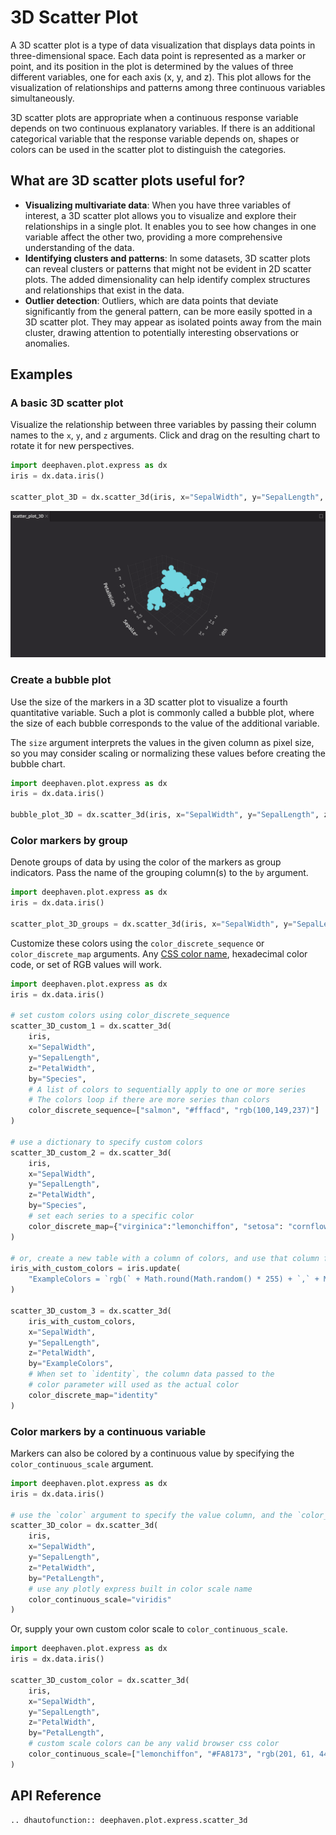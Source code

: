 # 3D Scatter Plot

A 3D scatter plot is a type of data visualization that displays data points in three-dimensional space. Each data point is represented as a marker or point, and its position in the plot is determined by the values of three different variables, one for each axis (x, y, and z). This plot allows for the visualization of relationships and patterns among three continuous variables simultaneously.

3D scatter plots are appropriate when a continuous response variable depends on two continuous explanatory variables. If there is an additional categorical variable that the response variable depends on, shapes or colors can be used in the scatter plot to distinguish the categories.

## What are 3D scatter plots useful for?

- **Visualizing multivariate data**: When you have three variables of interest, a 3D scatter plot allows you to visualize and explore their relationships in a single plot. It enables you to see how changes in one variable affect the other two, providing a more comprehensive understanding of the data.
- **Identifying clusters and patterns**: In some datasets, 3D scatter plots can reveal clusters or patterns that might not be evident in 2D scatter plots. The added dimensionality can help identify complex structures and relationships that exist in the data.
- **Outlier detection**: Outliers, which are data points that deviate significantly from the general pattern, can be more easily spotted in a 3D scatter plot. They may appear as isolated points away from the main cluster, drawing attention to potentially interesting observations or anomalies.

## Examples

### A basic 3D scatter plot

Visualize the relationship between three variables by passing their column names to the `x`, `y`, and `z` arguments. Click and drag on the resulting chart to rotate it for new perspectives.

```python order=scatter_plot_3D,iris
import deephaven.plot.express as dx
iris = dx.data.iris()

scatter_plot_3D = dx.scatter_3d(iris, x="SepalWidth", y="SepalLength", z="PetalWidth")
```

![3D Scatter Plot Basic Example](./_assets/scatter_plot_3d.png)

### Create a bubble plot

Use the size of the markers in a 3D scatter plot to visualize a fourth quantitative variable. Such a plot is commonly called a bubble plot, where the size of each bubble corresponds to the value of the additional variable.

The `size` argument interprets the values in the given column as pixel size, so you may consider scaling or normalizing these values before creating the bubble chart.

```python order=bubble_plot_3D,iris
import deephaven.plot.express as dx
iris = dx.data.iris()

bubble_plot_3D = dx.scatter_3d(iris, x="SepalWidth", y="SepalLength", z="PetalWidth", size="PetalLength")
```

### Color markers by group

Denote groups of data by using the color of the markers as group indicators. Pass the name of the grouping column(s) to the `by` argument.

```python order=scatter_plot_3D_groups,iris
import deephaven.plot.express as dx
iris = dx.data.iris()

scatter_plot_3D_groups = dx.scatter_3d(iris, x="SepalWidth", y="SepalLength", z="PetalWidth", by="Species")
```

Customize these colors using the `color_discrete_sequence` or `color_discrete_map` arguments. Any [CSS color name](https://www.w3schools.com/cssref/css_colors.php), hexadecimal color code, or set of RGB values will work.

```python order=scatter_3D_custom_1,scatter_3D_custom_2,scatter_3D_custom_3,iris,iris_with_custom_colors
import deephaven.plot.express as dx
iris = dx.data.iris()

# set custom colors using color_discrete_sequence
scatter_3D_custom_1 = dx.scatter_3d(
    iris,
    x="SepalWidth",
    y="SepalLength",
    z="PetalWidth",
    by="Species",
    # A list of colors to sequentially apply to one or more series
    # The colors loop if there are more series than colors
    color_discrete_sequence=["salmon", "#fffacd", "rgb(100,149,237)"]
)

# use a dictionary to specify custom colors
scatter_3D_custom_2 = dx.scatter_3d(
    iris,
    x="SepalWidth",
    y="SepalLength",
    z="PetalWidth",
    by="Species",
    # set each series to a specific color
    color_discrete_map={"virginica":"lemonchiffon", "setosa": "cornflowerblue", "versicolor":"#FA8173"}
)

# or, create a new table with a column of colors, and use that column for the color values
iris_with_custom_colors = iris.update(
    "ExampleColors = `rgb(` + Math.round(Math.random() * 255) + `,` + Math.round(Math.random() * 255) + `,`  + Math.round(Math.random() * 255) +`)`"
)

scatter_3D_custom_3 = dx.scatter_3d(
    iris_with_custom_colors,
    x="SepalWidth",
    y="SepalLength",
    z="PetalWidth",
    by="ExampleColors",
    # When set to `identity`, the column data passed to the
    # color parameter will used as the actual color
    color_discrete_map="identity"
)
```

### Color markers by a continuous variable

Markers can also be colored by a continuous value by specifying the `color_continuous_scale` argument.

```python order=scatter_3D_color,iris
import deephaven.plot.express as dx
iris = dx.data.iris()

# use the `color` argument to specify the value column, and the `color_continuous_scale` to specify the color scale
scatter_3D_color = dx.scatter_3d(
    iris,
    x="SepalWidth",
    y="SepalLength",
    z="PetalWidth",
    by="PetalLength",
    # use any plotly express built in color scale name
    color_continuous_scale="viridis"
)
```

Or, supply your own custom color scale to `color_continuous_scale`.

```python order=scatter_3D_custom_color,iris
import deephaven.plot.express as dx
iris = dx.data.iris()

scatter_3D_custom_color = dx.scatter_3d(
    iris,
    x="SepalWidth",
    y="SepalLength",
    z="PetalWidth",
    by="PetalLength",
    # custom scale colors can be any valid browser css color
    color_continuous_scale=["lemonchiffon", "#FA8173", "rgb(201, 61, 44)"]
)
```

## API Reference

```{eval-rst}
.. dhautofunction:: deephaven.plot.express.scatter_3d
```
